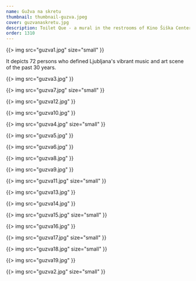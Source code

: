 ```yaml
---
name: Gužva na skretu
thumbnail: thumbnail-guzva.jpeg
cover: guzvanaskretu.jpg
description: Toilet Que - a mural in the restrooms of Kino Šiška Center, Ljubljana, Slovenia.
order: 1310
---
```


{{> img src="guzva1.jpg" size="small" }}

It depicts 72 persons who defined Ljubljana's vibrant music and art scene of the past 30 years.

{{> img src="guzva3.jpg"  }}

{{> img src="guzva7.jpg" size="small" }}

{{> img src="guzva12.jpg" }}

{{> img src="guzva10.jpg" }}

{{> img src="guzva4.jpg" size="small" }}

{{> img src="guzva5.jpg" }}

{{> img src="guzva6.jpg" }}

{{> img src="guzva8.jpg" }}

{{> img src="guzva9.jpg" }}

{{> img src="guzva11.jpg" size="small" }}

{{> img src="guzva13.jpg" }}

{{> img src="guzva14.jpg" }}

{{> img src="guzva15.jpg" size="small"  }}

{{> img src="guzva16.jpg" }}

{{> img src="guzva17.jpg" size="small" }}

{{> img src="guzva18.jpg" size="small" }}

{{> img src="guzva19.jpg" }}

{{> img src="guzva2.jpg" size="small" }}
